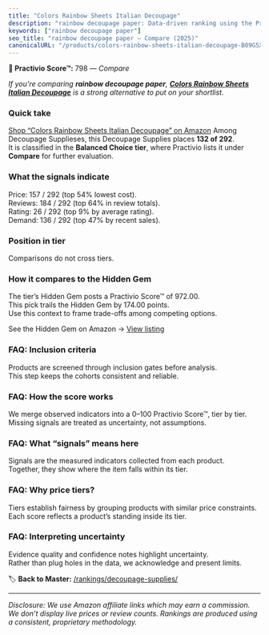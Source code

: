 ```yaml
---
title: "Colors Rainbow Sheets Italian Decoupage"
description: "rainbow decoupage paper: Data-driven ranking using the Practivio Score™. Positioned by quality, value, demand, findability, momentum."
keywords: ["rainbow decoupage paper"]
seo_title: "rainbow decoupage paper — Compare (2025)"
canonicalURL: "/products/colors-rainbow-sheets-italian-decoupage-B09G5XPZ7Q/"
---
```


**🛒 Practivio Score™:** 798 — _Compare_


*If you're comparing **rainbow decoupage paper**, **[Colors Rainbow Sheets Italian Decoupage](https://www.amazon.com/dp/B09G5XPZ7Q?tag=practivio-20)** is a strong alternative to put on your shortlist.*
### Quick take
[Shop “Colors Rainbow Sheets Italian Decoupage” on Amazon](https://www.amazon.com/dp/B09G5XPZ7Q?tag=practivio-20)
Among Decoupage Supplieses, this Decoupage Supplies places **132 of 292**.  
It is classified in the **Balanced Choice tier**, where Practivio lists it under **Compare** for further evaluation.

### What the signals indicate
Price: 157 / 292 (top 54% lowest cost).  
Reviews: 184 / 292 (top 64% in review totals).  
Rating: 26 / 292 (top 9% by average rating).  
Demand: 136 / 292 (top 47% by recent sales).

### Position in tier
Comparisons do not cross tiers.

### How it compares to the Hidden Gem
The tier’s Hidden Gem posts a Practivio Score™ of 972.00.  
This pick trails the Hidden Gem by 174.00 points.  
Use this context to frame trade-offs among competing options.  

See the Hidden Gem on Amazon → [View listing](https://www.amazon.com/dp/B003VYD9DM?tag=practivio-20)

### FAQ: Inclusion criteria
Products are screened through inclusion gates before analysis.  
This step keeps the cohorts consistent and reliable.

### FAQ: How the score works
We merge observed indicators into a 0–100 Practivio Score™, tier by tier.  
Missing signals are treated as uncertainty, not assumptions.

### FAQ: What “signals” means here
Signals are the measured indicators collected from each product.  
Together, they show where the item falls within its tier.

### FAQ: Why price tiers?
Tiers establish fairness by grouping products with similar price constraints.  
Each score reflects a product’s standing inside its tier.

### FAQ: Interpreting uncertainty
Evidence quality and confidence notes highlight uncertainty.  
Rather than plug holes in the data, we acknowledge and present limits.

<!-- Missing template for Compare/CompareWithinPriceClass -->


🏷️ **Back to Master:** [/rankings/decoupage-supplies/](/rankings/decoupage-supplies/)

---
_Disclosure: We use Amazon affiliate links which may earn a commission. We don’t display live prices or review counts. Rankings are produced using a consistent, proprietary methodology._
